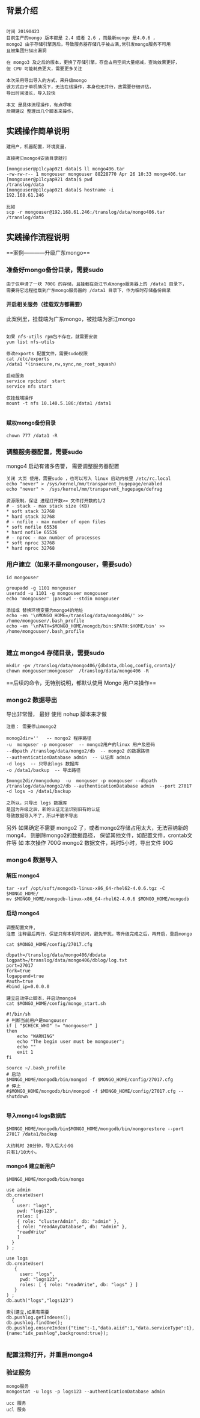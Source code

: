 ## 背景介绍


```

时间 20190423
目前生产的mongo 版本都是 2.4 或者 2.6 ，而最新mongo 是4.0.6 ，
mongo2 由于存储引擎落后，导致服务器存储几乎被占满,常引发mongo服务不可用
且被集团扫描出漏洞

在 mongo3 及之后的版本，更换了存储引擎，存盘占用空间大量缩减，查询效果更好，
但 CPU 可能耗费更大，需要更多关注

本次采用导出导入的方式，来升级mongo
该方式由于单机情况下，无法在线操作，本身也无并行，故需要仔细评估，
导出时间漫长，导入较快

本文 是具体流程操作，有点啰嗦
后期建议 整理出几个脚本来操作，

```

##  实践操作简单说明


```
建用户，机器配置，环境变量，

直接拷贝mongo4安装目录就行

[mongouser@p1lcyap921 data]$ ll mongo406.tar 
-rw-rw-r-- 1 mongouser mongouser 88228770 Apr 26 10:33 mongo406.tar
[mongouser@p1lcyap921 data]$ pwd
/translog/data
[mongouser@p1lcyap921 data]$ hostname -i
192.168.61.246

比如
scp -r mongouser@192.168.61.246:/translog/data/mongo406.tar /translog/data
```



##  实践操作流程说明


==案例————升级广东mongo==

### 准备好mongo备份目录，需要sudo

```
由于仅申请了一块 700G 的存储，且挂载在浙江节点mongo服务器上的 /data1 目录下，
需要将它远程挂载到广东mongo服务器的 /data1 目录下，作为临时存储备份目录

```
#### 开启相关服务（挂载双方都需要）

此案例里，挂载端为广东mongo，被挂端为浙江mongo

```

如果 nfs-utils rpm包不存在，就需要安装
yum list nfs-utils

修改exports 配置文件，需要sudo权限
cat /etc/exports 
/data1 *(insecure,rw,sync,no_root_squash)

启动服务
service rpcbind  start
service nfs start

仅挂载端操作
mount -t nfs 10.140.5.186:/data1 /data1


```
#### 赋权mongo备份目录
```
chown 777 /data1 -R

```


### 调整服务器配置，需要sudo

mongo4 启动有诸多告警，
需要调整服务器配置

```
关闭 大页 使用，需要sudo ，也可以写入 linux 启动内核里 /etc/rc.local
echo "never" > /sys/kernel/mm/transparent_hugepage/enabled
echo "never" >  /sys/kernel/mm/transparent_hugepage/defrag

资源限制，保证 进程打开数>= 文件打开数的1/2
# - stack - max stack size (KB) 
* soft stack 32768 
* hard stack 32768 
# - nofile - max number of open files 
* soft nofile 65536 
* hard nofile 65536 
# - nproc - max number of processes 
* soft nproc 32768
* hard nproc 32768

```

### 用户建立（如果不是mongouser，需要sudo）

```
id mongouser

groupadd -g 1101 mongouser
useradd -u 1101 -g mongouser mongouser
echo 'mongouser' |passwd --stdin mongouser

添加或 替换环境变量为mongo4的地址
echo -en '\nMONGO_HOME=/translog/data/mongo406/' >> /home/mongouser/.bash_profile
echo -en '\nPATH=$MONGO_HOME/mongdb/bin:$PATH:$HOME/bin' >> /home/mongouser/.bash_profile


```

### 建立 mongo4 存储目录，需要sudo

```
mkdir -pv /translog/data/mongo406/{dbdata,dblog,config,cronta}/
chown mongouser:mongouser  /translog/data/mongo406 -R

```

==后续的命令，无特别说明，都默认使用 Mongo 用户来操作== 

### mongo2 数据导出

导出非常慢，
最好 使用 nohup 脚本来才做 

```
注意： 需要停止mongo2

monog2dir=''   -- mongo2 程序路径
-u  monguser -p mongouser  -- mongo2用户的linux 用户及密码
--dbpath /translog/data/mongo2/db  -- mongo2 的数据路径
--authenticationDatabase admin  -- 认证库 admin
-d logs  -- 只导出logs 数据库
-o /data1/backup  -- 导出路径

$mongo2dir/mongodump  -u  monguser -p mongouser --dbpath /translog/data/mongo2/db --authenticationDatabase admin  --port 27017  -d logs -o /data1/backup

之所以，只导出 logs 数据库
是因为升级之后，新的认证无法识别旧有的认证
导致数据导入不了，所以干脆不导出

```

另外
如果确定不需要 mongo2 了，或者mongo2存储占用太大，无法容纳新的mong4，
则删除mongo2的数据路径，
保留其他文件，如配置文件，crontab文件等
如 本次操作
700G mongo2 数据文件，耗时5小时，导出文件 90G



### mongo4 数据导入

#### 解压 mongo4
```
tar -xvf /opt/soft/mongodb-linux-x86_64-rhel62-4.0.6.tgz -C $MONGO_HOME/
mv $MONGO_HOME/mongodb-linux-x86_64-rhel62-4.0.6 $MONGO_HOME/mongodb

```

#### 启动 mongo4

```
调整配置文件,
注意 注释最后两行，保证只有本机可访问，避免干扰，等升级完成之后，再开启，重启mongo

cat $MONGO_HOME/config/27017.cfg 

dbpath=/translog/data/mongo406/dbdata
logpath=/translog/data/mongo406/dblog/log.txt
port=27017 
fork=true
logappend=true
#auth=true
#bind_ip=0.0.0.0

建立启动停止脚本，并启动mongo4
cat $MONGO_HOME/config/mongo_start.sh 

#!/bin/sh
# 判断当前用户是mongouser
if [ "$CHECK_WHO" != "mongouser" ]
then
	echo "WARNING"
	echo "The begin user must be mongouser";
	echo ""
	exit 1
fi

source ~/.bash_profile
# 启动
$MONGO_HOME/mongodb/bin/mongod -f $MONGO_HOME/config/27017.cfg
# 停止
#$MONGO_HOME/mongodb/bin/mongod -f $MONGO_HOME/config/27017.cfg --shutdown 


```
#### 导入mongo4 logs数据库

```
$MONGO_HOME/mongodb/bin$MONGO_HOME/mongodb/bin/mongorestore --port 27017 /data1/backup

大约耗时 20分钟，导入后大小9G
只有1/10大小。

```


#### mongo4 建立新用户

```
$MONGO_HOME/mongodb/bin/mongo

use admin
db.createUser(
  {
    user: "logs",
    pwd: "logs123",
    roles: [ 
	{ role: "clusterAdmin", db: "admin" }, 
	{ role: "readAnyDatabase", db: "admin" },
	"readWrite"
	]
  }
) ;

use logs
db.createUser(
   {
     user: "logs",
     pwd: "logs123",
     roles: [ { role: "readWrite", db: "logs" } ]
   }
) ;
db.auth("logs","logs123")

索引建立,如果有需要
db.pushlog.getIndexes();
db.pushlog.findOne();
db.pushlog.ensureIndex({"time":-1,"data.aiid":1,"data.serviceType":1},{name:"idx_pushlog",background:true});


```

### 配置注释打开，并重启mongo4

### 验证服务

```
mongo服务
mongostat -u logs -p logs123 --authenticationDatabase admin 

ucc 服务
ucl 服务
```
